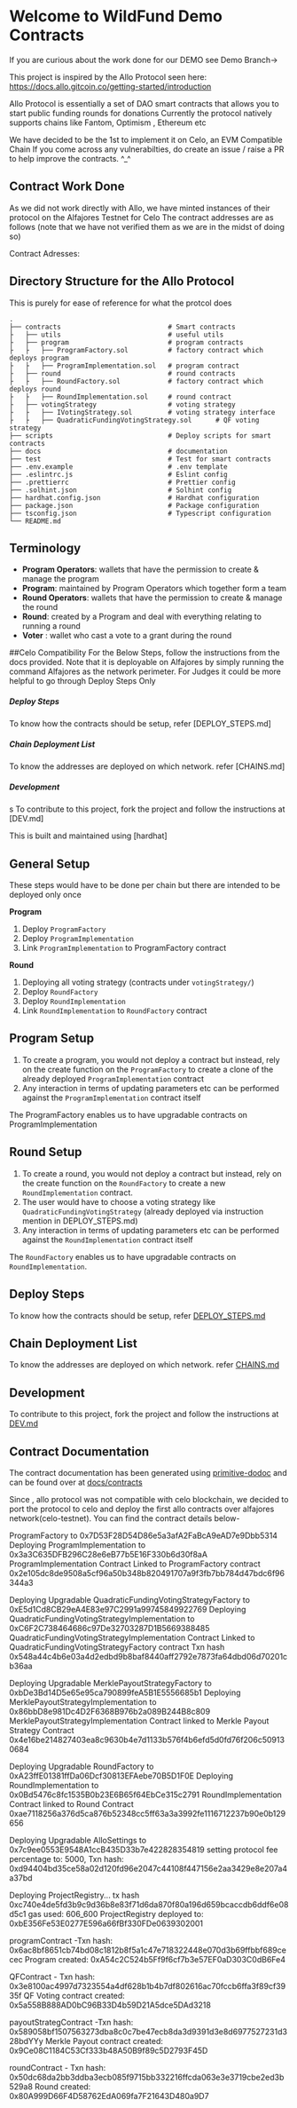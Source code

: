 # Welcome to WildFund Demo Contracts

If you are curious about the work done for our DEMO see Demo Branch->

This project is inspired by the Allo Protocol seen here: https://docs.allo.gitcoin.co/getting-started/introduction

Allo Protocol is essentially a set of DAO smart contracts that allows you to start public funding rounds for donations
Currently the protocol natively supports chains like Fantom, Optimism , Ethereum etc 

We have decided to be the 1st to implement it on Celo, an EVM Compatible Chain
If you come across any vulnerabilties, do create an issue / raise a PR to help improve the contracts. ^_^

## Contract Work Done
As we did not work directly with Allo, we have minted instances of their protocol on the Alfajores Testnet for Celo
The contract addresses are as follows (note that we have not verified them as we are in the midst of doing so)

Contract Adresses:


## Directory Structure for the Allo Protocol

This is purely for ease of reference for what the protcol does

```
.
├── contracts                           # Smart contracts
├   ├── utils                           # useful utils
├   ├── program                         # program contracts
├   ├   ├── ProgramFactory.sol          # factory contract which deploys program
├   ├   ├── ProgramImplementation.sol   # program contract
├   ├── round                           # round contracts
├   ├   ├── RoundFactory.sol            # factory contract which deploys round
├   ├   ├── RoundImplementation.sol     # round contract 
├   ├── votingStrategy                  # voting strategy
├   ├   ├── IVotingStrategy.sol         # voting strategy interface
├   ├   ├── QuadraticFundingVotingStrategy.sol      # QF voting strategy
├── scripts                             # Deploy scripts for smart contracts
├── docs                                # documentation 
├── test                                # Test for smart contracts
├── .env.example                        # .env template
├── .eslintrc.js                        # Eslint config
├── .prettierrc                         # Prettier config
├── .solhint.json                       # Solhint config
├── hardhat.config.json                 # Hardhat configuration
├── package.json                        # Package configuration
├── tsconfig.json                       # Typescript configuration
└── README.md
```


## Terminology

- **Program Operators**: wallets that have the permission to create & manage the program
- **Program**: maintained by Program Operators which together form a team
- **Round Operators**: wallets that have the permission to create & manage the round
- **Round**: created by a Program and deal with everything relating to running a round
- **Voter** : wallet who cast a vote to a grant during the round

##Celo Compatibility
For the Below Steps, follow the instructions from the docs provided. Note that it is deployable on Alfajores by simply running the command Alfajores as the network perimeter. For Judges it could be more helpful to go through Deploy Steps Only

##### Deploy Steps

To know how the contracts should be setup, refer [DEPLOY_STEPS.md]


##### Chain Deployment List

To know the addresses are deployed on which network. refer [CHAINS.md]
##### Development
s
To contribute to this project, fork the project and follow the instructions at [DEV.md]

This is built and maintained using [hardhat]

## General Setup

These steps would have to be done per chain but there are intended to be deployed only once

**Program**
1. Deploy `ProgramFactory`
2. Deploy `ProgramImplementation`
3. Link `ProgramImplementation` to ProgramFactory contract 

**Round**
1. Deploying all voting strategy (contracts under `votingStrategy/`)
2. Deploy `RoundFactory`
3. Deploy `RoundImplementation`
4. Link `RoundImplementation` to `RoundFactory` contract


## Program Setup

1. To create a program, you would not deploy a contract but instead, rely on the create function on the `ProgramFactory` to create a clone of the already deployed `ProgramImplementation` contract
2. Any interaction in terms of updating parameters etc can be performed against the `ProgramImplementation` contract itself


The ProgramFactory enables us to have upgradable contracts on ProgramImplementation


## Round Setup

1. To create a round, you would not deploy a contract but instead, rely on the create function on the `RoundFactory` to create a new `RoundImplementation` contract.
2. The user would have to choose a voting strategy like `QuadraticFundingVotingStrategy` (already deployed via instruction mention in DEPLOY_STEPS.md)
3. Any interaction in terms of updating parameters etc can be performed against the `RoundImplementation` contract itself


The `RoundFactory` enables us to have upgradable contracts on `RoundImplementation`.


## Deploy Steps

To know how the contracts should be setup, refer [DEPLOY_STEPS.md](docs/DEPLOY_STEPS.md)


## Chain Deployment List

To know the addresses are deployed on which network. refer [CHAINS.md](docs/CHAINS.md)

## Development

To contribute to this project, fork the project and follow the instructions at [DEV.md](docs/DEV.md)

## Contract Documentation

The contract documentation has been generated using [primitive-dodoc](https://github.com/primitivefinance/primitive-dodoc) and can be found over at [docs/contracts](docs/contracts/)


Since , allo protocol was not compatible with celo blockchain, we decided to port the protocol to celo and deploy the first allo contracts over alfajores network(celo-testnet). You can find the contract details below-

ProgramFactory to 0x7D53F28D54D86e5a3afA2FaBcA9eAD7e9Dbb5314
Deploying ProgramImplementation to 0x3a3C635DFB296C28e6eB77b5E16F330b6d30f8aA
ProgramImplementation Contract Linked to ProgramFactory contract 0x2e105dc8de9508a5cf96a50b348b820491707a9f3fb7bb784d47bdc6f96344a3

Deploying Upgradable QuadraticFundingVotingStrategyFactory to 0xE5d1Cd8CB29eA4E83e97C2991a99745849922769
Deploying QuadraticFundingVotingStrategyImplementation to 0xC6F2C738464686c97De32703287D1B5669388485
QuadraticFundingVotingStrategyImplementation Contract Linked to QuadraticFundingVotingStrategyFactory contract
Txn hash 0x548a44c4b6e03a4d2edbd9b8baf8440aff2792e7873fa64dbd06d70201cb36aa

Deploying Upgradable MerklePayoutStrategyFactory to 0xbDe3Bd14D5e65e95ca790899feA5B1E5556685b1
Deploying MerklePayoutStrategyImplementation to 0x86bbD8e981Dc4D2F6368B976b2a089B244B8c809
MerklePayoutStrategyImplementation Contract linked to Merkle Payout Strategy Contract 0x4e16be214827403ea8c9630b4e7d1133b576f4b6efd5d0fd76f206c509130684

Deploying Upgradable RoundFactory to 0xA23ffE01381ffDa06Dcf30813EFAebe70B5D1F0E
Deploying RoundImplementation to 0x0Bd5476c8fc1535B0b23E6B65f64EbCe315c2791
RoundImplementation Contract linked to Round Contract 0xae7118256a376d5ca876b52348cc5ff63a3a3992fe1116712237b90e0b129656

Deploying Upgradable AlloSettings to 0x7c9ee0553E9548A1ccB435D33b7e422828354819
setting protocol fee percentage to: 5000, Txn hash: 0xd94404bd35ce58a02d120fd96e2047c44108f447156e2aa3429e8e207a4a37bd

Deploying ProjectRegistry...
tx hash 0xc740e4de5fd3b9c9d36b8e83f71d6da870f80a196d659bcaccdb6ddf6e08d5c1
gas used: 606_600
ProjectRegistry deployed to: 0xbE356Fe53E0277E596a66fBf330FDe0639302001

programContract -Txn hash: 0x6ac8bf8651cb74bd08c1812b8f5a1c47e718322448e070d3b69ffbbf689cecec
Program created:  0xA54c2C524b5Ff9f6cf7b3e57EF0aD303C0dB6Fe4

QFContract -  Txn hash: 0x3e8100ac4997d7323554a4df628b1b4b7df802616ac70fccb6ffa3f89cf3935f
QF Voting contract created:  0x5a558B888AD0bC96B33D4b59D21A5dce5DAd3218

payoutStrategContract -Txn hash: 0x589058bf1507563273dba8c0c7be47ecb8da3d9391d3e8d6977527231d328bdYYy  Merkle Payout contract created:  0x9Ce08C1184C53Cf333b48A50B9f89c5D2793F45D

roundContract - Txn hash: 0x50dc68da2bb3ddba3ecb085f9715bb332216ffcda063e3e3719cbe2ed3b529a8
 Round created:  0x80A999D66F4D58762EdA069fa7F21643D480a9D7
 


